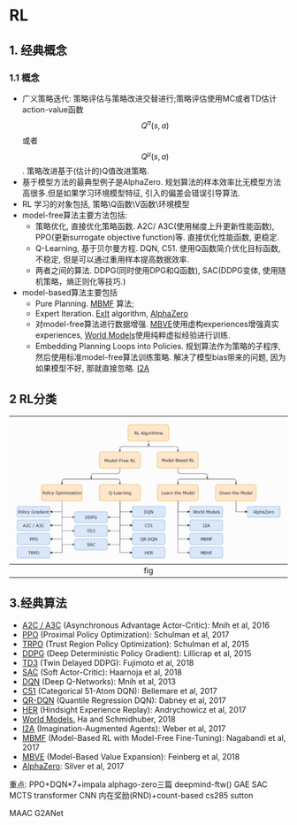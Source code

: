 # RL

## 1. 经典概念

### 1.1 概念

- 广义策略迭代: 策略评估与策略改进交替进行;策略评估使用MC或者TD估计action-value函数$$Q^\pi(s,a)$$或者$$Q^\mu(s,a)$$. 策略改进基于(估计的)Q值改进策略.
- 基于模型方法的最典型例子是AlphaZero. 规划算法的样本效率比无模型方法高很多.但是如果学习环境模型特征, 引入的偏差会错误引导算法.
- RL 学习的对象包括, 策略\Q函数\V函数\环境模型
- model-free算法主要方法包括:
  - 策略优化, 直接优化策略函数. A2C/ A3C(使用梯度上升更新性能函数), PPO(更新surrogate objective function)等. 直接优化性能函数, 更稳定.
  - Q-Learning, 基于贝尔曼方程. DQN, C51. 使用Q函数简介优化目标函数, 不稳定, 但是可以通过重用样本提高数据效率.
  - 两者之间的算法. DDPG(同时使用DPG和Q函数), SAC(DDPG变体, 使用随机策略，熵正则化等技巧.)
- model-based算法主要包括
  - Pure Planning. [MBMF](https://sites.google.com/view/mbmf) 算法;
  - Expert Iteration.  [ExIt](https://arxiv.org/abs/1705.08439) algorithm, [AlphaZero](https://arxiv.org/pdf/1712.01815.pdf)
  - 对model-free算法进行数据增强. [MBVE](https://arxiv.org/abs/1803.00101)使用虚构experiences增强真实experiences, [World Models](https://worldmodels.github.io/)使用纯粹虚拟经验进行训练.
  - Embedding Planning Loops into Policies. 规划算法作为策略的子程序, 然后使用标准model-free算法训练策略. 解决了模型bias带来的问题, 因为如果模型不好, 那就直接忽略.  [I2A](https://arxiv.org/abs/1707.06203)

## 2 RL分类

| ![](img/2020_12_21_16_11_24.png) |
| :------------------------------: |
|               fig                |

## 3.经典算法

- [A2C / A3C](https://arxiv.org/abs/1602.01783) (Asynchronous Advantage Actor-Critic): Mnih et al, 2016
- [PPO](https://arxiv.org/abs/1707.06347) (Proximal Policy Optimization): Schulman et al, 2017 
- [TRPO](https://arxiv.org/abs/1502.05477) (Trust Region Policy Optimization): Schulman et al, 2015
- [DDPG](https://arxiv.org/abs/1509.02971) (Deep Deterministic Policy Gradient): Lillicrap et al, 2015
- [TD3](https://arxiv.org/abs/1802.09477) (Twin Delayed DDPG): Fujimoto et al, 2018
- [SAC](https://arxiv.org/abs/1801.01290) (Soft Actor-Critic): Haarnoja et al, 2018
- [DQN](https://www.cs.toronto.edu/~vmnih/docs/dqn.pdf) (Deep Q-Networks): Mnih et al, 2013
- [C51](https://arxiv.org/abs/1707.06887) (Categorical 51-Atom DQN): Bellemare et al, 2017
- [QR-DQN](https://arxiv.org/abs/1710.10044) (Quantile Regression DQN): Dabney et al, 2017
- [HER](https://arxiv.org/abs/1707.01495) (Hindsight Experience Replay): Andrychowicz et al, 2017
- [World Models.]() Ha and Schmidhuber, 2018
- [I2A](https://arxiv.org/abs/1707.06203) (Imagination-Augmented Agents): Weber et al, 2017 
- [MBMF](https://sites.google.com/view/mbmf) (Model-Based RL with Model-Free Fine-Tuning): Nagabandi et al, 2017 
- [MBVE](https://arxiv.org/abs/1803.00101) (Model-Based Value Expansion): Feinberg et al, 2018
- [AlphaZero](https://arxiv.org/abs/1712.01815): Silver et al, 2017 

重点:
PPO+DQN*7+impala
alphago-zero三篇
deepmind-ftw()
GAE
SAC
MCTS
transformer
CNN
内在奖励(RND)+count-based
cs285
sutton


MAAC
G2ANet